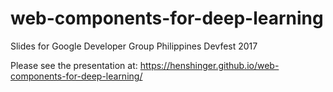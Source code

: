# web-components-for-deep-learning

Slides for Google Developer Group Philippines Devfest 2017

Please see the presentation at:
https://henshinger.github.io/web-components-for-deep-learning/

